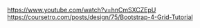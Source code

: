 https://www.youtube.com/watch?v=hnCmSXCZEpU
https://coursetro.com/posts/design/75/Bootstrap-4-Grid-Tutorial
